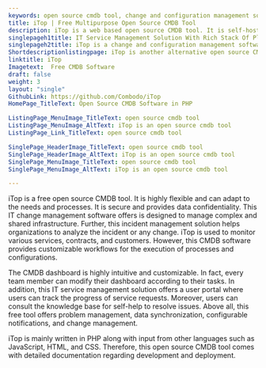 ```yaml
---
keywords: open source cmdb tool, change and configuration management software, incident management solution, IT change management software, IT service management solution,
title: iTop | Free Multipurpose Open Source CMDB Tool
description: iTop is a web based open source CMDB tool. It is self-hosted, flexible software that provides an operational portal for managing IT assets and services.
singlepageh1title: IT Service Management Solution With Rich Stack Of Plugins
singlepageh2title: iTop is a change and configuration management software with powerful features such as configurable notifications, data Import/export RESTful interface, and more.
Shortdescriptionlistingpage: iTop is another alternative open source CMDB tool. It provides powerful features such as REST API, data import/export, incident and change management and assets documentation.
linktitle: iTop
Imagetext:  Free CMDB Software 
draft: false
weight: 3
layout: "single"
GithubLink: https://github.com/Combodo/iTop
HomePage_TitleText: Open Source CMDB Software in PHP

ListingPage_MenuImage_TitleText: open source cmdb tool
ListingPage_MenuImage_AltText: iTop is an open source cmdb tool
ListingPage_Link_TitleText: open source cmdb tool

SinglePage_HeaderImage_TitleText: open source cmdb tool
SinglePage_HeaderImage_AltText: iTop is an open source cmdb tool
SinglePage_MenuImage_TitleText: open source cmdb tool
SinglePage_MenuImage_AltText: iTop is an open source cmdb tool

---
```


iTop is a free open source CMDB tool. It is highly flexible and can adapt to the needs and processes. It is secure and provides data confidentiality. This IT change management software offers is designed to manage complex and shared infrastructure. Further, this incident management solution helps organizations to analyze the incident or any change. iTop is used to monitor various services, contracts, and customers. However, this CMDB software provides customizable workflows for the execution of processes and configurations.

The CMDB dashboard is highly intuitive and customizable. In fact, every team member can modify their dashboard according to their tasks. In addition, this IT service management solution offers a user portal where users can track the progress of service requests. Moreover, users can consult the knowledge base for self-help to resolve issues. Above all, this free tool offers problem management, data synchronization, configurable notifications, and change management.

iTop is mainly written in PHP along with input from other languages such as JavaScript, HTML, and CSS. Therefore, this open source CMDB tool comes with detailed documentation regarding development and deployment.
